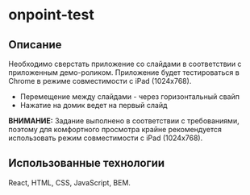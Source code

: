 # onpoint-test
## Описание

Необходимо сверстать приложение со слайдами в соответствии с приложенным демо-роликом. Приложение будет тестироваться в Chrome в режиме совместимости с iPad (1024x768).
- Перемещение между слайдами - через горизонтальный свайп
- Нажатие на домик ведет на первый слайд

**ВНИМАНИЕ:** Задание выполнено в соответствии с требованиями, поэтому для комфортного просмотра
крайне рекомендуется использовать режим совместимости с iPad (1024x768).

## Использованные технологии

React, HTML, CSS, JavaScript, BEM.
